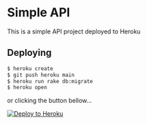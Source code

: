 # Simple API

This is a simple API project deployed to Heroku

## Deploying

```sh
$ heroku create
$ git push heroku main
$ heroku run rake db:migrate
$ heroku open
```

or clicking the button bellow...

[![Deploy to Heroku](https://www.herokucdn.com/deploy/button.png)](https://heroku.com/deploy)
